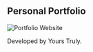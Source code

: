 ## Personal Portfolio

![Portfolio Website](https://i.ibb.co/WgPMpts/image.png)

Developed by Yours Truly.

